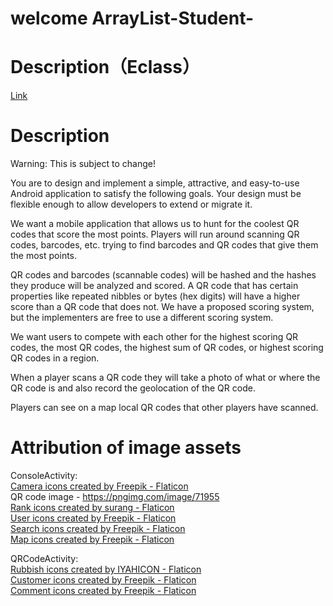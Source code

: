 # welcome ArrayList-Student-

# Description（Eclass）

[Link](https://eclass.srv.ualberta.ca/mod/page/view.php?id=5825439)

# Description
Warning: This is subject to change!

You are to design and implement a simple, attractive, and easy-to-use Android application to satisfy the following goals. Your design must be flexible enough to allow developers to extend or migrate it.

We want a mobile application that allows us to hunt for the coolest QR codes that score the most points. Players will run around scanning QR codes, barcodes, etc. trying to find barcodes and QR codes that give them the most points.

QR codes and barcodes (scannable codes) will be hashed and the hashes they produce will be analyzed and scored. A QR code that has certain properties like repeated nibbles or bytes (hex digits) will have a higher score than a QR code that does not. We have a proposed scoring system, but the implementers are free to use a different scoring system.

We want users to compete with each other for the highest scoring QR codes, the most QR codes, the highest sum of QR codes, or highest scoring QR codes in a region. 

When a player scans a QR code they will take a photo of what or where the QR code is and also record the geolocation of the QR code. 

Players can see on a map local QR codes that other players have scanned.

# Attribution of image assets
ConsoleActivity: </br>
<a href="https://www.flaticon.com/free-icons/camera" title="camera icons">Camera icons created by Freepik - Flaticon</a> </br>
QR code image - https://pngimg.com/image/71955 </br>
<a href="https://www.flaticon.com/free-icons/rank" title="rank icons">Rank icons created by surang - Flaticon</a> </br>
<a href="https://www.flaticon.com/free-icons/user" title="user icons">User icons created by Freepik - Flaticon</a> </br>
<a href="https://www.flaticon.com/free-icons/search" title="search icons">Search icons created by Freepik - Flaticon</a> </br>
<a href="https://www.flaticon.com/free-icons/map" title="map icons">Map icons created by Freepik - Flaticon</a> </br>

QRCodeActivity: </br>
<a href="https://www.flaticon.com/free-icons/rubbish" title="rubbish icons">Rubbish icons created by IYAHICON - Flaticon</a> </br>
<a href="https://www.flaticon.com/free-icons/customer" title="customer icons">Customer icons created by Freepik - Flaticon</a> </br>
<a href="https://www.flaticon.com/free-icons/comment" title="comment icons">Comment icons created by Freepik - Flaticon</a> </br>
